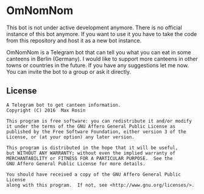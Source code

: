 # OmNomNom

This bot is not under active development anymore.
There is no official instance of this bot anymore. If you want to use it you
have to take the code from this repository and host it as a new bot instance.

OmNomNom is a Telegram bot that can tell you what you can eat in some canteens
in Berlin (Germany). I would like to support more canteens in other towns or
countries in the future. If you have any suggestions let me now.
You can invite the bot to a group or ask it directly.

## License

```
A Telegram bot to get canteen information.
Copyright (C) 2016  Max Rosin

This program is free software: you can redistribute it and/or modify
it under the terms of the GNU Affero General Public License as
published by the Free Software Foundation, either version 3 of the
License, or (at your option) any later version.

This program is distributed in the hope that it will be useful,
but WITHOUT ANY WARRANTY; without even the implied warranty of
MERCHANTABILITY or FITNESS FOR A PARTICULAR PURPOSE.  See the
GNU Affero General Public License for more details.

You should have received a copy of the GNU Affero General Public License
along with this program.  If not, see <http://www.gnu.org/licenses/>.
```
